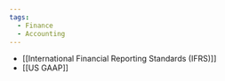 ```yaml
---
tags:
  - Finance
  - Accounting
---
```

- [[International Financial Reporting Standards (IFRS)]]
- [[US GAAP]]